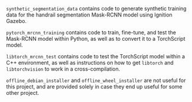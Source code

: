`synthetic_segmentation_data` contains code to generate synthetic training data for the handrail segmentation Mask-RCNN model using Ignition Gazebo.

`pytorch_mrcnn_training` contains code to train, fine-tune, and test the Mask-RCNN model within Python, as well as to convert it to a TorchScript model.

`libtorch_mrcnn_test` contains code to test the TorchScript model within a C++ environment, as well as instructions on how to get `libtorch` and `libtorchvision` to work in a cross-compilation.

`offline_debian_installer` and `offline_wheel_installer` are not useful for this project, and are provided solely in case they end up useful for some other project.